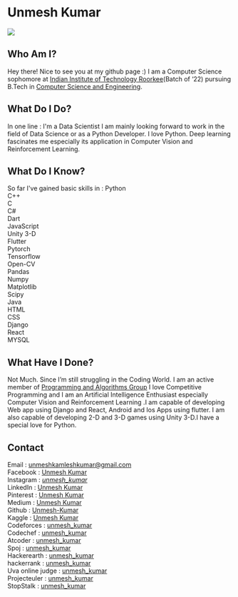 
# Unmesh Kumar
![](https://images.app.goo.gl/cR6etFQuQM8mFWGv9)

## Who Am I?
Hey there! Nice to see you at my github page :)
I am a Computer Science sophomore at [Indian Institute of Technology Roorkee](https://www.iitr.ac.in/)(Batch of ‘22) pursuing B.Tech in [Computer Science and Engineering](https://www.iitr.ac.in/departments/CSE/).



## What Do I Do?
In one line : I'm a Data Scientist
I am mainly looking forward to work in the field of Data Science or as a Python Developer. I love Python. Deep learning fascinates me especially its application in Computer Vision and Reinforcement Learning.


## What Do I Know?
So far I've gained basic skills in :
Python<br>
C++<br>
C<br>
C#<br>
Dart<br>
JavaScript<br>
Unity 3-D<br>
Flutter<br>
Pytorch<br>
Tensorflow<br>
Open-CV<br>
Pandas<br>
Numpy<br>
Matplotlib<br>
Scipy<br>
Java<br>
HTML<br>
CSS<br>
Django<br>
React<br>
MYSQL<br>

## What Have I Done?
Not Much. Since I’m still struggling in the Coding World. I am an active member of [Programming and Algorithms Group](http://pag.iitr.ac.in/) I love Competitive Programming and I am an Artificial Intelligence Enthusiast especially Computer Vision and Reinforcement Learning .I am capable of developing Web app using Django and React, Android and Ios Apps using flutter. I am also capable of developing 2-D and 3-D games using Unity 3-D.I have a special love for Python.

## Contact
Email : [unmeshkamleshkumar@gmail.com](mailto:unmeshkamleshkumar@gmail.com)<br>
Facebook : [Unmesh Kumar](https://www.facebook.com/unmesh.kumar.351) <br>
Instagram : [_unmesh_kumar_](https://www.instagram.com/_unmesh_kumar_/) <br>
LinkedIn : [Unmesh Kumar](https://www.linkedin.com/in/unmesh-kumar-741288177/) <br>
Pinterest : [Unmesh Kumar](https://in.pinterest.com/unmeshkamleshkumar/) <br>
Medium : [Unmesh Kumar](https://medium.com/@unmeshkamleshkumar) <br>
Github : [Unmesh-Kumar](https://github.com/Unmesh-Kumar) <br>
Kaggle : [Unmesh Kumar](https://www.kaggle.com/unmeshkumar) <br>
Codeforces : [unmesh_kumar](https://codeforces.com/profile/unmesh_kumar)<br>
Codechef : [unmesh_kumar](https://www.codechef.com/users/unmesh_kumar)<br>
Atcoder : [unmesh_kumar](https://atcoder.jp/users/unmesh_kumar)<br>
Spoj : [unmesh_kumar](https://www.spoj.com/users/unmesh_kumar/)<br>
Hackerearth : [unmesh_kumar](https://www.hackerearth.com/@unmesh8)<br>
hackerrank : [unmesh_kumar](https://www.hackerrank.com/unmesh_kumar?hr_r=1)<br>
Uva online judge : [unmesh_kumar](https://uhunt.onlinejudge.org/id/1062258)<br>
Projecteuler : [unmesh_kumar](https://projecteuler.net/profile/unmesh_kumar.png)<br>
StopStalk : [unmesh_kumar](https://www.stopstalk.com/user/profile/unmesh_kumar)<br>
